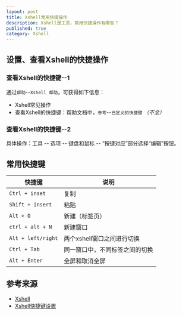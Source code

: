 ```yaml
---
layout: post
title: Xshell常用快捷操作
description: Xshell是工具，常用快捷操作有哪些？
published: true
category: Xshell
---
```



## 设置、查看Xshell的快捷操作

### 查看Xshell的快捷键--1

通过`帮助`--`Xshell 帮助`，可获得如下信息：

* Xshell常见操作
* 查看Xshell的快捷键：帮助文档中，`参考`--`已定义的快捷键` *（不全）*

### 查看Xshell的快捷键--2

具体操作：工具 -- 选项 -- 键盘和鼠标 -- “按键对应”部分选择“编辑”按钮。

## 常用快捷键

|快捷键|说明|
|------|----|
|`Ctrl + inset`| 复制|
|`Shift + insert`|粘贴|
|`Alt + O`| 新建（标签页）|
|`ctrl + alt + N`|新建窗口|
|`Alt + left/right`|两个xshell窗口之间进行切换|
|`Ctrl + Tab`|同一窗口中，不同标签之间的切换|
|`Alt + Enter`|全屏和取消全屏|


























## 参考来源

* [Xshell][Xshell]
* [Xshell快捷键设置][Xshell快捷键设置]













[NingG]:    			http://ningg.github.com  "NingG"
[Xshell]:				http://www.netsarang.com/products/xsh_overview.html
[Xshell快捷键设置]:		http://guafei.iteye.com/blog/933512










